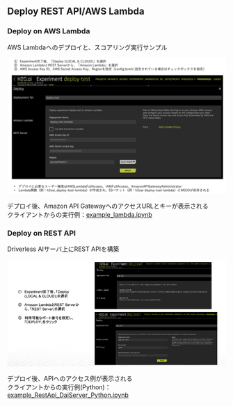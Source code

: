 ## Deploy REST API/AWS Lambda
  
### Deploy on AWS Lambda
AWS Lambdaへのデプロイと、スコアリング実行サンプル  

![Lambdaへのデプロイ](img/Lambda_deploy.png)
  
デプロイ後、Amazon API GatewayへのアクセスURLとキーが表示される  
クライアントからの実行例：[example_lambda.ipynb](example_lambda.ipynb)
  
  
### Deploy on REST API
Driverless AIサーバ上にREST APIを構築  

![Driverless AIサーバへのデプロイ](img/dai_deploy.png)
  
デプロイ後、APIへのアクセス例が表示される  
クライアントからの実行例(Python)：[example_RestApi_DaiServer_Python.ipynb](example_RestApi_DaiServer_Python.ipynb)
